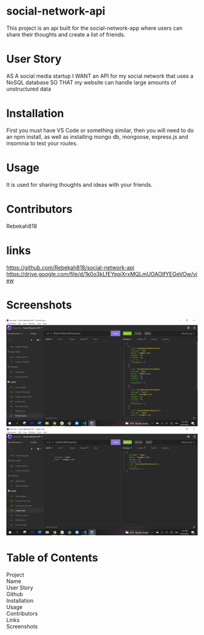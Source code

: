 # social-network-api
This project is an api built for the social-network-app where users can share their thoughts and create a list of friends.  

# User Story
AS A social media startup
I WANT an API for my social network that uses a NoSQL database
SO THAT my website can handle large amounts of unstructured data
# Installation
First you must have VS Code or something similar, then you will need to do an npm install, as well as installing mongo db, mongoose, express.js and insomnia to test your routes.
# Usage
It is used for sharing thoughts and ideas with your friends.
# Contributors 
Rebekah818
# links
https://github.com/Rebekah818/social-network-api
https://drive.google.com/file/d/1k0o3kLfEYepiXrxMQLmUOAOIfYEGeVOw/view
# Screenshots
![Screenshot](./assets/screenshot1.PNG)
![Screenshot](./assets/screenshot2.PNG)
# Table of Contents
Project 
<br>
Name 
<br>
User Story
<br> 
Github
<br>
Installation
<br> 
Usage
<br>
Contributors
<br> 
Links
<br>
Screenshots